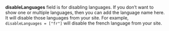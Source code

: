 **disableLanguages** field is for disabling languages. If you don’t want to show one or multiple languages, then you can add the language name here. It will disable those languages from your site. For example, `disableLanguages = ["fr"]` will disable the french language from your site.